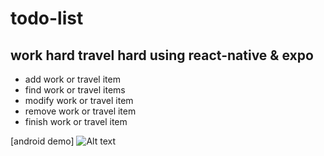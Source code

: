 # todo-list

## work hard travel hard using react-native & expo

-   add work or travel item
-   find work or travel items
-   modify work or travel item
-   remove work or travel item
-   finish work or travel item

[android demo]
![Alt text](https://github.com/toweringcloud/todo-list/blob/main/demo/snapshot1.gif?raw=true)
